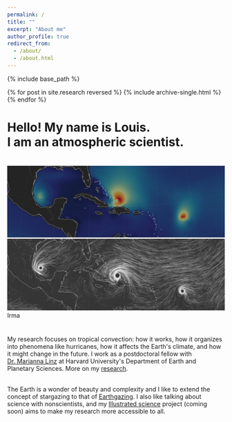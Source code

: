 ```yaml
---
permalink: /
title: ""
excerpt: "About me"
author_profile: true
redirect_from: 
  - /about/
  - /about.html
---
```



{% include base_path %}

{% for post in site.research reversed %}
  {% include archive-single.html %}
{% endfor %}

<html>
<head>
<meta name="viewport" content="width=device-width, initial-scale=1">
<style>
.container {
  position: relative;
  width: 100%;
  margin-bottom: 1cm;
  margin-top: 1cm;
}

.image {
  display: block;
  width: 100%;
  height: auto;
  border-radius: 5px;
}

@keyframes changeopacity {
  from {
    opacity: 0.2;
  }

  to {
    opacity: 0.7;
  }
}

.overlay {
  position: absolute;
  top: 0;
  bottom: 0;
  left: 0;
  right: 0;
  height: 100%;
  width: 100%;
  border-radius: 5px;
  background-color: rgba(0,0,0,0);
  animation-duration: 10s;
  animation-name: changeopacity;
  animation-iteration-count: infinite;
  animation-direction: alternate;
}

.overlaytext {
  position: absolute;
  top: 0;
  bottom: 0;
  left: 0;
  right: 0;
  height: 100%;
  width: 100%;
  opacity: 0;
  background-color: rgba(0,0,0,0);
  color: white;
}
.container:hover .overlaytext {
  opacity: 1;
}

<!--.container:hover .overlay {
  opacity: 0.7;
}-->

<!--.text {
  color: white;
  font-size: 10px;
  position: absolute;
  top: 2%;
  left: 50%;
  -webkit-transform: translate(-2%, -2%);
  -ms-transform: translate(-2%, -2%);
  transform: translate(-2%, -2%);
  text-align: center;
}-->
<!--.container:hover .text {
  opacity: 0;
}-->
h1 {text-align: center;}

div.textarea {
  text-align: justify;
  text-justify: inter-word;
  width: 80%;
  margin-left: auto;
  margin-right: auto;
}

.irma { 
  position: absolute; 
  top: 5cm; 
  left: 9.8cm;
  opacity: 0;
  color: white;
  text-align: center;
} 
.katia { 
  position: absolute; 
  top: 4.5cm; 
  left: 2.6cm;
  opacity: 0;
  color: white;
  text-align: center;
} 
.jose { 
  position: absolute; 
  top: 6.5cm; 
  left: 15.82cm;
  opacity: 0;
  color: white;
  text-align: center;
} 
.copyright { 
  position: absolute; 
  bottom: -0.4cm; 
  right: 0.1cm;
  opacity: 0;
  color: black;
  text-align: right;
  font-size: 10px;
} 

.container:hover .irma {
  opacity: .8;
  transition: 0.4s;
  transition-delay: 0.15s;
  transform: translateY(-1cm);
}
.container:hover .katia {
  opacity: .8;
  transition: 0.4s;
  transform: translateY(-1cm);
}
.container:hover .jose {
  opacity: .8;
  transition: 0.4s;
  transition-delay: 0.3s;
  transform: translateY(-1cm);
}
.container:hover .copyright {
  opacity: 1;
  transition: 1s;
  transition-delay: 1s;
}

</style>
</head>
<body>
  
<h1>Hello! My name is Louis.<br>I am an atmospheric scientist.</h1>
  
<div class="container">
  <img src="../images/landingpagebackground.jpg" alt="wind magnitude" class="image">
<!-- <div class="text">hover me</div> -->
  <div class="overlay">
    <img src="../images/landingpagefront.gif" alt="wind vectors" class="image">
  </div>
  <div class="irma">
    Irma
  </div>
  <div class="katia">
    Katia
  </div>
  <div class="jose">
    Jose
  </div>
  <div class="copyright">
    <a href="https://earth.nullschool.net/#2017/09/08/0200Z/ocean/isobaric/1000hPa/overlay=significant_wave_height/orthographic=-77.92,20.64,1100">earth.nullschool.net</a>
  </div>
</div>

<div class="textarea">My research focuses on tropical convection: how it works, how it organizes into phenomena like hurricanes, how it affects the Earth's climate, and how it might change in the future. I work as a postdoctoral fellow with
<span style="white-space:nowrap"><a href="https://eps.harvard.edu/people/faculty-groups/linz-group">Dr. Marianna Linz</a></span> at Harvard University's Department of Earth and Planetary Sciences. More on my <a href="https://lrivoire.github.io/research/">research</a>.<br><br>

The Earth is a wonder of beauty and complexity and I like to extend the concept of stargazing to that of <a href="https://lrivoire.github.io/earthgazing/">Earthgazing</a>. I also like talking about science with nonscientists, and my <a href="https://lrivoire.github.io/illustrated_science/">Illustrated science</a> project (coming soon) aims to make my research more accessible to all.
</div>

<!--My research focuses on tropical convection: how it works, how it organizes into phenomena like hurricanes, how it affects the Earth's climate, and how it might change in the future. I work as a postdoctoral fellow with [Dr. Marianna Linz](https://eps.harvard.edu/people/faculty-groups/linz-group) at Harvard University's Department of Earth and Planetary Sciences. More on my [research](https://lrivoire.github.io/research/). The Earth is a wonder of beauty and complexity and I like to extend the concept of stargazing to that of [Earth gazing](https://lrivoire.github.io/earthgazing/). I also like talking about science with nonscientists, and my [Illustrated science](https://lrivoire.github.io/illustrated_science/) project (coming soon) aims to make my research more accessible to all.-->

</body>
</html>



